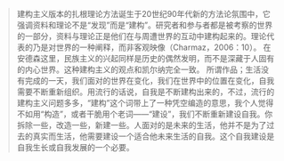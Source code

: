 > 建构主义版本的扎根理论方法诞生于20世纪90年代新的方法论氛围中，它强调资料和理论不是“发现”而是“建构”。研究者和参与者都是被考察的世界的一部分，资料与理论正是他们在与周遭世界的互动中建构起来的。理论代表的乃是对世界的一种阐释，而非客观映像（Charmaz，2006：10）。
> 在安德森这里，民族主义的兴起同样是历史的偶然发明，而不是深藏于人固有的内心世界。这种建构主义的观点和凯尔纳完全一致。
> 所谓作品；生活没有完成的一天，我们面对的世界在变化，我们在世界中的位置在变化，自我需要不断重新组织。用流行的话说，自我是不断建构出来的，不过，流行的建构主义问题多多，“建构”这个词带上了一种凭空编造的意思，我个人觉得不如用“构造”，或者干脆用个老词——“建设”，我们不断重新建设自我。你拆除一些，改造一些，新建一些。人面对的是未来的生活，他并不是为了过去的真实而生活，他需要建设一个适合他未来生活的自我。这个自我建设是自我生长或自我发展的一个必要。
